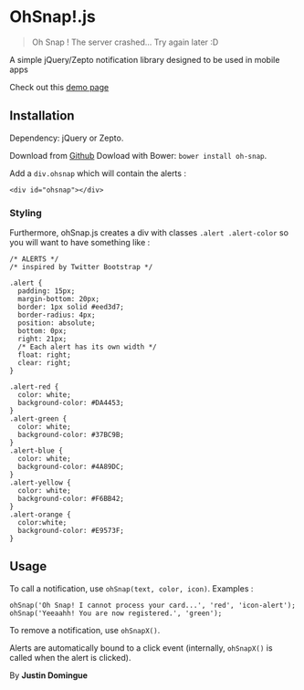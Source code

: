 OhSnap!.js
=========

> Oh Snap ! The server crashed... Try again later :D

A simple jQuery/Zepto notification library designed to be used in mobile apps

Check out this [demo page](http://justindomingue.github.io/ohSnap/ "Demo")

## Installation

Dependency: jQuery or Zepto.

Download from [Github](https://raw.githubusercontent.com/justindomingue/ohSnap/master/ohsnap.js)
Dowload with Bower: `bower install oh-snap`.

Add a `div.ohsnap` which will contain the alerts :

    <div id="ohsnap"></div>

### Styling

Furthermore, ohSnap.js creates a div with classes `.alert .alert-color` so you will want to have something like :

    /* ALERTS */
    /* inspired by Twitter Bootstrap */
   
    .alert {
      padding: 15px;
      margin-bottom: 20px;
      border: 1px solid #eed3d7;
      border-radius: 4px;
      position: absolute;
      bottom: 0px;
      right: 21px;
      /* Each alert has its own width */
      float: right; 
      clear: right;
    }

    .alert-red {
      color: white;
      background-color: #DA4453;
    }
    .alert-green {
      color: white;
      background-color: #37BC9B;
    }
    .alert-blue {
      color: white;
      background-color: #4A89DC;
    }
    .alert-yellow {
      color: white;
      background-color: #F6BB42;
    }
    .alert-orange {
      color:white;
      background-color: #E9573F;
    }

Usage
-----

To call a notification, use `ohSnap(text, color, icon)`. Examples :

    ohSnap('Oh Snap! I cannot process your card...', 'red', 'icon-alert');
    ohSnap('Yeeaahh! You are now registered.', 'green');

To remove a notification, use `ohSnapX()`.

Alerts are automatically bound to a click event (internally, `ohSnapX()` is called when the alert is clicked).

By **Justin Domingue**
